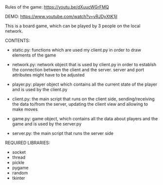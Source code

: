 Rules of the game: https://youtu.be/dXuucWGrFMQ

DEMO: https://www.youtube.com/watch?v=vRJDyXtK1jI

This is a board game, which can be played by 3 people on the local network.

CONTENTS:

- static.py: functions which are used my client.py in order to draw elements of the game

- network.py: network object that is used by client.py in order to establsh the connection between the client and the server.
server and port attributes might have to be adjusted

- player.py: player object which contains all the current state of the player and is used by the client.py

- client.py: the main script that runs on the client side, sending/receiving the data to/from the server, updating the client view and allowing to make moves

- game.py: game object, which contains all the data about players and the game and is used by the server.py

- server.py: the main script that runs the server side


REQUIRED LIBRARIES:
- socket
- thread
- pickle
- pygame
- random
- tkinter
